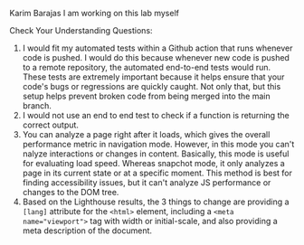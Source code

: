 Karim Barajas
I am working on this lab myself

Check Your Understanding Questions:

1. I would fit my automated tests within a Github action that runs whenever code is pushed. I would do this because whenever new code is pushed to a remote repository, the automated end-to-end tests would run. These tests are extremely important because it helps ensure that your code's bugs or regressions are quickly caught. Not only that, but this setup helps prevent broken code from being merged into the main branch.
2. I would not use an end to end test to check if a function is returning the correct output.
3. You can analyze a page right after it loads, which gives the overall performance metric in navigation mode. However, in this mode you can't nalyze interactions or changes in content. Basically, this mode is useful for evaluating load speed. Whereas snapchot mode, it only analyzes a page in its current state or at a specific moment. This method is best for finding accessibility issues, but it can't analyze JS performance or changes to the DOM tree.
4. Based on the Lighthouse results, the 3 things to change are providing a `[lang]` attribute for the `<html>` element, including a `<meta name="viewport">` tag with width or initial-scale, and also providing a meta description of the document.





